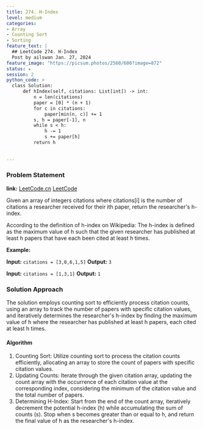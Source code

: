 ```yaml
---
title: 274. H-Index
level: medium
categories:
- Array
- Counting Sort
- Sorting
feature_text: |
  ## LeetCode 274. H-Index
  Post by ailswan Jan. 27, 2024
feature_image: "https://picsum.photos/2560/600?image=872"
status: ★
session: 2
python_code: >
  class Solution:
      def hIndex(self, citations: List[int]) -> int:
          n = len(citations)
          paper = [0] * (n + 1)
          for c in citations:
              paper[min(n, c)] += 1
          s, h = paper[-1], n
          while s < h:
              h -= 1
              s += paper[h]
          return h
      
         
---
```


### Problem Statement
**link:**
[LeetCode.cn](https://leetcode.cn/problems/h-index/)
[LeetCode](https://leetcode.com/problems/h-index/)

Given an array of integers citations where citations[i] is the number of citations a researcher received for their ith paper, return the researcher's h-index.

According to the definition of h-index on Wikipedia: The h-index is defined as the maximum value of h such that the given researcher has published at least h papers that have each been cited at least h times.

 
**Example:**

**Input:** `citations = [3,0,6,1,5]`
**Output:** `3`
 
**Input:** `citations = [1,3,1]`
**Output:** `1`

### Solution Approach
The solution employs counting sort to efficiently process citation counts, using an array to track the number of papers with specific citation values, and iteratively determines the researcher's h-index by finding the maximum value of h where the researcher has published at least h papers, each cited at least h times.

#### Algorithm

1. Counting Sort: Utilize counting sort to process the citation counts efficiently, allocating an array to store the count of papers with specific citation values.
2. Updating Counts: Iterate through the given citation array, updating the count array with the occurrence of each citation value at the corresponding index, considering the minimum of the citation value and the total number of papers.
3. Determining H-Index: Start from the end of the count array, iteratively decrement the potential h-index (h) while accumulating the sum of counts (s). Stop when s becomes greater than or equal to h, and return the final value of h as the researcher's h-index.